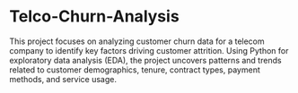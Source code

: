 # Telco-Churn-Analysis
This project focuses on analyzing customer churn data for a telecom company to identify key factors driving customer attrition. Using Python for exploratory data analysis (EDA), the project uncovers patterns and trends related to customer demographics, tenure, contract types, payment methods, and service usage.
